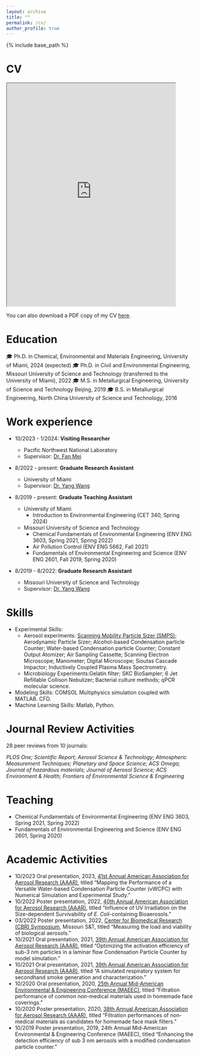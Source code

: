 ```yaml
---
layout: archive
title: ""
permalink: /cv/
author_profile: true
---
```


{% include base_path %}

CV
======
<iframe src="https://davidhao1994.github.io/weixinghao.github.io/files/Weixing_CV_02132024.pdf" width="90%" height="600px">
    <p>Your browser does not support iframes.</p>
</iframe>

You can also download a PDF copy of my CV [here](https://davidhao1994.github.io/weixinghao.github.io/files/Weixing_CV_02132024.pdf).

Education
======

🎓 Ph.D. in Chemical, Environmental and Materials Engineering, University of Miami, 2024 (expected)
🎓 Ph.D. in Civil and Environmental Engineering, Missouri University of Science and Technology (transferred to the University of Miami), 2022
🎓 M.S. in Metallurgical Engineering, University of Science and Technology Beijing, 2019
🎓 B.S. in Metallurgical Engineering, North China University of Science and Technology, 2016

Work experience
======
* 10/2023 - 1/2024: **Visiting Researcher**
  * Pacific Northwest National Laboratory
  * Supervisor: [Dr. Fan Mei](https://www.pnnl.gov/people/fan-mei)

* 8/2022 - present: **Graduate Research Assistant**
  * University of Miami
  * Supervisor: [Dr. Yang Wang](https://people.miami.edu/profile/dec102c8f8ba6c48c281dd2300d0f707)

 * 8/2019 - present: **Graduate Teaching Assistant**
   * University of Miami
       * Introduction to Environmental Engineering (CET 340, Spring 2024)
   * Missouri University of Science and Technology
       * Chemical Fundamentals of Environmental Engineering (ENV ENG 3603, Spring 2021, Spring 2022)
       * Air Pollution Control (ENV ENG 5662, Fall 2021)
       * Fundamentals of Environmental Engineering and Science (ENV ENG 2601, Fall 2019, Spring 2020)
        
* 8/2019 - 8/2022: **Graduate Research Assistant**
  * Missouri University of Science and Technology
  * Supervisor: [Dr. Yang Wang](https://people.miami.edu/profile/dec102c8f8ba6c48c281dd2300d0f707)
          
Skills
======
  * Experimental Skills:
      * Aerosol experiments: [Scanning Mobility Particle Sizer (SMPS)](https://www.kenelec.com.au/wp-content/uploads/2016/06/TSI_Electrostatic_classifier_model_3082_Scanning_Mobility_Particle_Sizer_Spectrometer_Model_3938.pdf); Aerodynamic Particle Sizer; Alcohol-based Condensation particle Counter; Water-based Condensation particle Counter; Constant Output Atomizer; Air Sampling Cassette; Scanning Electron Microscope; Manometer; Digital Microscope; Sioutas Cascade Impactor; Inductively Coupled Plasma Mass Spectrometry.
      * Microbiology Experiments:Gelatin filter; SKC BioSampler; 6 Jet Refillable Collison Nebulizer; Bacterial culture methods; qPCR molecular science.
  * Modeling Skills: COMSOL Multiphysics simulation coupled with MATLAB. CFD.
  * Machine Learning Skills: Matlab, Python.
    
Journal Review Activities
======
28 peer reviews from 10 journals:

*PLOS One; Scientific Report; Aerosol Science & Technology; Atmospheric Measurement Techniques; Planetary and Space Science; ACS Omega; Journal of hazardous materials; Journal of Aerosol Science; ACS Environment & Health; Frontiers of Environmental Science & Engineering*

Teaching
======
  * Chemical Fundamentals of Environmental Engineering (ENV ENG 3603, Spring 2021, Spring 2022)
  * Fundamentals of Environmental Engineering and Science (ENV ENG 2601, Spring 2020)
   
Academic Activities
======
- 10/2023	Oral presentation, 2023, [41st Annual American Association for Aerosol Research (AAAR)](https://www.aaar.org/2023/), titled “Mapping the Performance of a Versatile Water-based Condensation Particle Counter (vWCPC) with Numerical Simulation and Experimental Study.”
- 10/2022	Poster presentation, 2022, [40th Annual American Association for Aerosol Research (AAAR)](https://www.aaar.org/2022/), titled “Influence of UV Irradiation on the Size-dependent Survivability of *E. Coli*-containing Bioaerosols.”
- 03/2022	Poster presentation, 2022, [Center for Biomedical Research (CBR) Symposium](https://cbr.mst.edu/media/research/cbr/documents/Symposium%20Pgm.pdf#220801013629), Missouri S&T, titled “Measuring the load and viability of biological aerosols.”
- 10/2021	Oral presentation, 2021, [39th Annual American Association for Aerosol Research (AAAR)](https://www.aaar.org/2021/), titled “Optimizing the activation efficiency of sub-3 nm particles in a laminar flow Condensation Particle Counter by model simulation.”
- 10/2021	Oral presentation, 2021, [39th Annual American Association for Aerosol Research (AAAR)](https://www.aaar.org/2021/), titled “A simulated respiratory system for secondhand smoke generation and characterization.”
- 10/2020	Oral presentation, 2020, [25th Annual Mid-American Environmental & Engineering Conference (MAEEC)](https://www.siue.edu/engineering/civil-engineering/about/2020_MAEEC_Keynote_Speaker_Information.pdf), titled “Filtration performance of common non-medical materials used in homemade face coverings.”
- 10/2020	Poster presentation, 2020, [38th Annual American Association for Aerosol Research (AAAR)](https://www.aaar.org/2020/), titled “Filtration performances of non-medical materials as candidates for homemade face mask filters.”
- 10/2019	Poster presentation, 2019, 24th Annual Mid-American Environmental & Engineering Conference (MAEEC), titled “Enhancing the detection efficiency of sub 3 nm aerosols with a modified condensation particle counter.”
